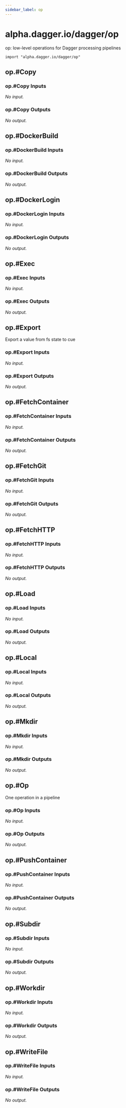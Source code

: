 ```yaml
---
sidebar_label: op
---
```


# alpha.dagger.io/dagger/op

op: low-level operations for Dagger processing pipelines

```cue
import "alpha.dagger.io/dagger/op"
```

## op.#Copy

### op.#Copy Inputs

_No input._

### op.#Copy Outputs

_No output._

## op.#DockerBuild

### op.#DockerBuild Inputs

_No input._

### op.#DockerBuild Outputs

_No output._

## op.#DockerLogin

### op.#DockerLogin Inputs

_No input._

### op.#DockerLogin Outputs

_No output._

## op.#Exec

### op.#Exec Inputs

_No input._

### op.#Exec Outputs

_No output._

## op.#Export

Export a value from fs state to cue

### op.#Export Inputs

_No input._

### op.#Export Outputs

_No output._

## op.#FetchContainer

### op.#FetchContainer Inputs

_No input._

### op.#FetchContainer Outputs

_No output._

## op.#FetchGit

### op.#FetchGit Inputs

_No input._

### op.#FetchGit Outputs

_No output._

## op.#FetchHTTP

### op.#FetchHTTP Inputs

_No input._

### op.#FetchHTTP Outputs

_No output._

## op.#Load

### op.#Load Inputs

_No input._

### op.#Load Outputs

_No output._

## op.#Local

### op.#Local Inputs

_No input._

### op.#Local Outputs

_No output._

## op.#Mkdir

### op.#Mkdir Inputs

_No input._

### op.#Mkdir Outputs

_No output._

## op.#Op

One operation in a pipeline

### op.#Op Inputs

_No input._

### op.#Op Outputs

_No output._

## op.#PushContainer

### op.#PushContainer Inputs

_No input._

### op.#PushContainer Outputs

_No output._

## op.#Subdir

### op.#Subdir Inputs

_No input._

### op.#Subdir Outputs

_No output._

## op.#Workdir

### op.#Workdir Inputs

_No input._

### op.#Workdir Outputs

_No output._

## op.#WriteFile

### op.#WriteFile Inputs

_No input._

### op.#WriteFile Outputs

_No output._
